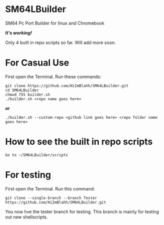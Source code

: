# SM64LBuilder
SM64 Pc Port Builder for linux and Chromebook

***It's working!***

Only 4 built in repo scripts so far. Will add more soon.

# For Casual Use
First open the Terminal. Run these commands:
```
git clone https://github.com/HiImBlahh/SM64LBuilder.git
cd SM64LBuilder
chmod 755 builder.sh
./builder.sh <repo name goes here>
```
***or***
```
./builder.sh --custom-repo <github link goes here> <repo folder name goes here>
```
# How to see the built in repo scripts
```
Go to ~/SM64LBuilder/scripts
```
# For testing
First open the Terminal. Run this command:
```
git clone --single-branch --branch Tester https://github.com/HiImBlahh/SM64LBuilder.git
```
You now hve the tester branch for testing. This branch is mainly for testing out new shellscripts.

